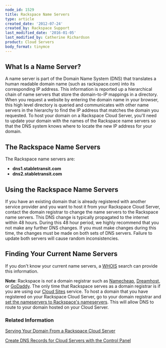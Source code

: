 ```yaml
---
node_id: 1529
title: Rackspace Name Servers
type: article
created_date: '2012-07-24'
created_by: Rackspace Support
last_modified_date: '2016-01-05'
last_modified_by: Catherine Richardson
product: Cloud Servers
body_format: tinymce
---
```


What Is a Name Server?
----------------------

A name server is part of the Domain Name System (DNS) that translates a
human readable domain name (such as rackspace.com) into its
corresponding IP address. This information is reported up a hierarchical
chain of name servers that store the domain-to-IP mappings in a
directory. When you request a website by entering the domain name in
your browser, this high level directory is queried and communicates with
other name servers in the hierarchy to find the IP address that matches
the domain you requested. To host your domain on a Rackspace Cloud
Server, you'll need to update your domain with the names of the
Rackspace name servers so that the DNS system knows where to locate the
new IP address for your domain.

The Rackspace Name Servers
--------------------------

The Rackspace name servers are:

-   **dns1.stabletransit.com**
-   **dns2.stabletransit.com**

Using the Rackspace Name Servers
--------------------------------

If you have an existing domain that is already registered with another
service provider and you want to host it from your Rackspace Cloud
Server, contact the domain registrar to change the name servers to the
Rackspace name servers. This DNS change is typically propagated to the
internet within 48 hours. During this 48 hour period, we highly
recommend that you not make any further DNS changes. If you must make
changes during this time, the changes must be made on both sets of DNS
servers. Failure to update both servers will cause random
inconsistencies.

Finding Your Current Name Servers
---------------------------------

If you don't know your current name servers, a
[WHOIS](http://whois.domaintools.com/ "http://whois.domaintools.com")
search can provide this information.

**Note**: Rackspace is *not* a domain registrar such
as [Namecheap](http://www.namecheap.com/), [Dreamhost](http://dreamhost.com/domains/),
or [GoDaddy](http://www.godaddy.com/). The only time that Rackspace
serves as a domain registrar is if you are using our [Cloud
Sites](http://www.rackspace.com/cloud/cloud_hosting_products/sites/ "http://www.rackspace.com/cloud/cloud_hosting_products/sites/")
service. To host a domain that you have registered on your Rackspace
Cloud Server, go to your domain registrar and [set the nameservers to
Rackspace's
nameservers](/howto/rackspace-cloud-essentials-transferring-your-domain-to-be-served-from-rackspace-cloud).
This will allow DNS to route to your domain hosted on your Cloud Server.

### Related Information

[Serving Your Domain From a Rackspace Cloud
Server](/howto/serving-your-domain-from-a-rackspace-cloud-server "Serving Your Domain From a Rackspace Cloud Server")

[Create DNS Records for Cloud Servers with the Control
Panel](/howto/create-dns-records-for-cloud-servers-with-the-control-panel "Create DNS Records for Cloud Servers with the Control Panel")

